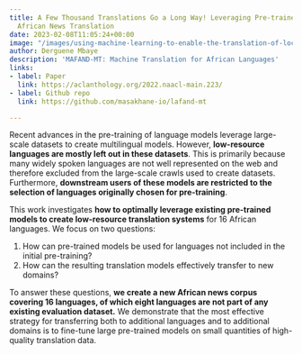 ```yaml
---
title: A Few Thousand Translations Go a Long Way! Leveraging Pre-trained Models for
  African News Translation
date: 2023-02-08T11:05:24+00:00
image: "/images/using-machine-learning-to-enable-the-translation-of-local-african-languages.png"
author: Derguene Mbaye
description: 'MAFAND-MT: Machine Translation for African Languages'
links:
- label: Paper
  link: https://aclanthology.org/2022.naacl-main.223/
- label: Github repo
  link: https://github.com/masakhane-io/lafand-mt

---
```

Recent advances in the pre-training of language models leverage large-scale datasets to create multilingual models. However, **low-resource languages are mostly left out in these datasets**. This is primarily because many widely spoken languages are not well represented on the web and therefore excluded from the large-scale crawls used to create datasets. Furthermore, **downstream users of these models are restricted to the selection of languages originally chosen for pre-training**.

This work investigates **how to optimally leverage existing pre-trained models to create low-resource translation systems** for 16 African languages. We focus on two questions:

1. How can pre-trained models be used for languages not included in the initial pre-training?
2. How can the resulting translation models effectively transfer to new domains?

To answer these questions, **we create a new African news corpus covering 16 languages, of which eight languages are not part of any existing evaluation dataset.** We demonstrate that the most effective strategy for transferring both to additional languages and to additional domains is to fine-tune large pre-trained models on small quantities of high-quality translation data.
